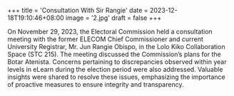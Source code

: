 +++
title = 'Consultation With Sir Rangie'
date = 2023-12-18T19:10:46+08:00
image = '2.jpg'
draft = false
+++

On November 29, 2023, the Electoral Commission held a consultation meeting with the former ELECOM Chief Commissioner and current University Registrar, Mr. Jun Rangie Obispo, in the Lolo Kiko Collaboration Space (STC 215). The meeting discussed the Commission’s plans for the Botar Atenista. Concerns pertaining to discrepancies observed within year levels in eLearn during the election period were also addressed. Valuable insights were shared to resolve these issues, emphasizing the importance of proactive measures to ensure integrity and transparency.
